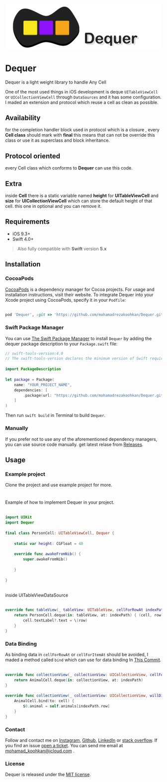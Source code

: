 
![Dequer is Light weight library to handle Any Cell](https://github.com/mohamadrezakoohkan/Dequer/blob/master/Dequer/Dequer.png)

# Dequer
Dequer is a light weight library to handle Any Cell

One of the most used things in iOS development is deque `UITableViewCell` or `UICollectionViewCell` through `DataSources` and it has some configuration. I maded an extension and protocol which reuse a cell as clean as possible.  

## Availability
for the completion handler block  used in protocol which is a closure , every **Cell class** should mark with **final** this means that can not be override this class or use it as superclass and block inheritance.

## Protocol oriented
every Cell class which conforms to **Dequer** can use this code.


## Extra
inside **Cell** there is a static variable named **height**  for **UITableViewCell** and **size** for **UICollectionViewCell** which can store the default height of that cell. this one in optional and you can remove it.


## Requirements
- iOS 9.3+ 
- Swift 4.0+
>  Also fully compatible with **Swift** version **5.x**

## Installation

### CocoaPods

[CocoaPods](https://cocoapods.org) is a dependency manager for Cocoa projects. For usage and installation instructions, visit their website. To integrate Dequer into your Xcode project using CocoaPods, specify it in your `Podfile`:

```ruby

pod 'Dequer', :git => 'https://github.com/mohamadrezakoohkan/Dequer.git'
```

### Swift Package Manager

You can use [The Swift Package Manager](https://swift.org/package-manager) to install `Dequer` by adding the dequer package description to your `Package.swift` file:

```swift
// swift-tools-version:4.0
// The swift-tools-version declares the minimum version of Swift required to build this package.

import PackageDescription

let package = Package(
    name: "YOUR_PROJECT_NAME",
    dependencies: [
        .package(url: "https://github.com/mohamadrezakoohkan/Dequer.git", from: "1.2.0"),
    ]
)
```
Then run `swift build` in Terminal to build `Dequer`.

### Manually

If you prefer not to use any of the aforementioned dependency managers, you can use source code manually. get latest relase from [Releases](https://github.com/mohamadrezakoohkan/Dequer/releases).



## Usage

### Example project

Clone the project and use example project  for more.

#

Example of how to implement Dequer in your project.

```swift

import UIKit
import Dequer

final class PersonCell: UITableViewCell, Dequer {

    static var height: CGFloat = 40

    override func awakeFromNib() {
        super.awakeFromNib()

    }

}
    
```

inside UITableViewDataSource 

```swift

override func tableView(_ tableView: UITableView, cellForRowAt indexPath: IndexPath) -> UITableViewCell {
    return PersonCell.deque(in: tableView, at: indexPath) { (cell, row) in
        cell.textLabel?.text = \(row)
    }
}
```

### Data Binding


As binding data in `cellForRowAt` or `cellForItemAt` should be avoided,  I maded a method called `bind` which can use for data binding  In [This Commit](https://github.com/mohamadrezakoohkan/Dequer/commit/548dca9d73a05078e7e2c028db25e9e1e61e5fba#diff-04c6e90faac2675aa89e2176d2eec7d8).


```swift

override func collectionView(_ collectionView: UICollectionView, cellForItemAt indexPath: IndexPath) -> UICollectionViewCell {
    return AnimalCell.deque(in: collectionView, at: indexPath)
}

override func collectionView(_ collectionView: UICollectionView, willDisplay cell: UICollectionViewCell, forItemAt indexPath: IndexPath) {
    AnimalCell.bind(to: cell) {
        $0.animal = self.animals[indexPath.row]
    }
}
```


### Contact

Follow and contact me on [Instagram](https://www.instagram.com/mohamadreza.codes/),  [Github](https://github.com/mohamadrezakoohkan), [LinkedIn](https://www.linkedin.com/in/mohammad-reza-koohkan-558306160/) or [stack overflow](https://stackoverflow.com/users/9706268/mohamad-reza-koohkan?tab=profile). If you find an issue [open a ticket](https://github.com/mohamadrezakoohkan/Dequerissues/new). You can send me email at mohamad_koohkan@icloud.com .

### License
Dequer is released under the [MIT license](https://github.com/mohamadrezakoohkan/Dequer/blob/master/LICENSE.md).
